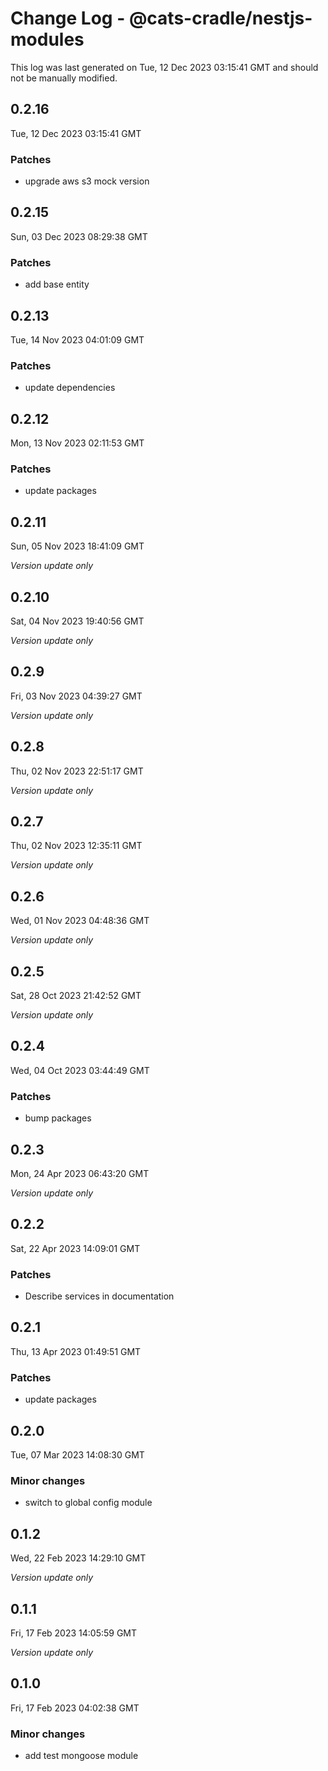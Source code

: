# Change Log - @cats-cradle/nestjs-modules

This log was last generated on Tue, 12 Dec 2023 03:15:41 GMT and should not be manually modified.

## 0.2.16
Tue, 12 Dec 2023 03:15:41 GMT

### Patches

- upgrade aws s3 mock version

## 0.2.15
Sun, 03 Dec 2023 08:29:38 GMT

### Patches

- add base entity

## 0.2.13
Tue, 14 Nov 2023 04:01:09 GMT

### Patches

- update dependencies

## 0.2.12
Mon, 13 Nov 2023 02:11:53 GMT

### Patches

- update packages

## 0.2.11
Sun, 05 Nov 2023 18:41:09 GMT

_Version update only_

## 0.2.10
Sat, 04 Nov 2023 19:40:56 GMT

_Version update only_

## 0.2.9
Fri, 03 Nov 2023 04:39:27 GMT

_Version update only_

## 0.2.8
Thu, 02 Nov 2023 22:51:17 GMT

_Version update only_

## 0.2.7
Thu, 02 Nov 2023 12:35:11 GMT

_Version update only_

## 0.2.6
Wed, 01 Nov 2023 04:48:36 GMT

_Version update only_

## 0.2.5
Sat, 28 Oct 2023 21:42:52 GMT

_Version update only_

## 0.2.4
Wed, 04 Oct 2023 03:44:49 GMT

### Patches

- bump packages

## 0.2.3
Mon, 24 Apr 2023 06:43:20 GMT

_Version update only_

## 0.2.2
Sat, 22 Apr 2023 14:09:01 GMT

### Patches

- Describe services in documentation

## 0.2.1
Thu, 13 Apr 2023 01:49:51 GMT

### Patches

- update packages 

## 0.2.0
Tue, 07 Mar 2023 14:08:30 GMT

### Minor changes

- switch to global config module

## 0.1.2
Wed, 22 Feb 2023 14:29:10 GMT

_Version update only_

## 0.1.1
Fri, 17 Feb 2023 14:05:59 GMT

_Version update only_

## 0.1.0
Fri, 17 Feb 2023 04:02:38 GMT

### Minor changes

- add test mongoose module

